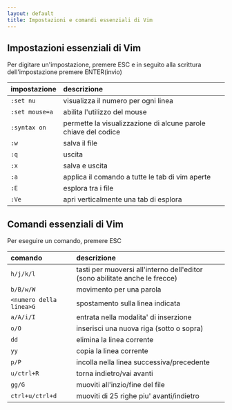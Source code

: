 ```yaml
---
layout: default
title: Impostazioni e comandi essenziali di Vim 
---
```


## Impostazioni essenziali di Vim
Per digitare un'impostazione, premere ESC e in seguito alla scrittura dell'impostazione premere ENTER(invio)

| impostazione | descrizione |
|:----------|:-------|
| `:set nu` | visualizza il numero per ogni linea |
| `:set mouse=a`| abilita l'utilizzo del mouse |
| `:syntax on`| permette la visualizzazione di alcune parole chiave del codice |
| `:w` | salva il file |
| `:q` | uscita |
| `:x` | salva e uscita |
| `:a` | applica il comando a tutte le tab di vim aperte |
| `:E` | esplora tra i file |
| `:Ve` | apri verticalmente una tab di esplora |

## Comandi essenziali di Vim
Per eseguire un comando, premere ESC

| comando | descrizione |
|:----------|:-------|
| `h/j/k/l` | tasti per muoversi all'interno dell'editor (sono abilitate anche le frecce) |
| `b/B/w/W`| movimento per una parola |
| `<numero della linea>G`| spostamento sulla linea indicata |
| `a/A/i/I` | entrata nella modalita' di inserzione |
| `o/O` | inserisci una nuova riga (sotto o sopra) |
| `dd` | elimina la linea corrente |
| `yy` | copia la linea corrente |
| `p/P` | incolla nella linea successiva/precedente |
| `u/ctrl+R` | torna indietro/vai avanti |
| `gg/G` | muoviti all'inzio/fine del file |
| `ctrl+u/ctrl+d` | muoviti di 25 righe piu' avanti/indietro |
